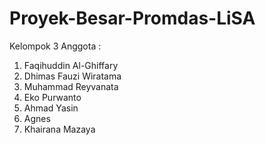 # Proyek-Besar-Promdas-LiSA

Kelompok 3
Anggota :
1. Faqihuddin Al-Ghiffary
2. Dhimas Fauzi Wiratama
3. Muhammad Reyvanata
4. Eko Purwanto
5. Ahmad Yasin
6. Agnes
7. Khairana Mazaya
